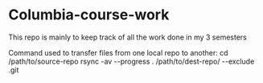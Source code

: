 # Columbia-course-work
This repo is mainly to keep track of all the work done in my 3 semesters

Command used to transfer files from one local repo to another: 
cd /path/to/source-repo
rsync -av --progress . /path/to/dest-repo/ --exclude .git
